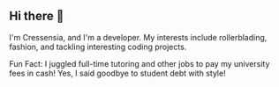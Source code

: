 ## Hi there 👋

I'm Cressensia, and I'm a developer. My interests include rollerblading, fashion, and tackling interesting coding projects.

Fun Fact: I juggled full-time tutoring and other jobs to pay my university fees in cash! Yes, I said goodbye to student debt with style!
